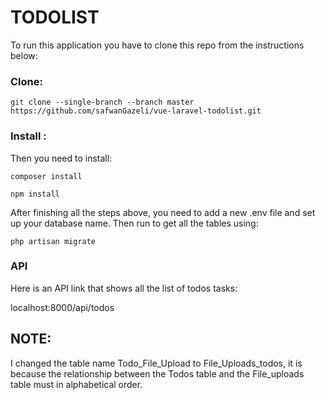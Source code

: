 # TODOLIST 
To run this application you have to clone this repo from the instructions below:

### Clone: 

```git clone --single-branch --branch master https://github.com/safwanGazeli/vue-laravel-todolist.git```


### Install : 

Then you need to install: 

```composer install```

```npm install```


After finishing all the steps above, you need to add a new .env file and set up your database name. Then run to get all the tables using:

```php artisan migrate```


### API
Here is an API link that shows all the list of todos tasks:

localhost:8000/api/todos

## NOTE:

I changed the table name Todo_File_Upload to File_Uploads_todos, it is because the relationship between the Todos table and the File_uploads table must in alphabetical order.
